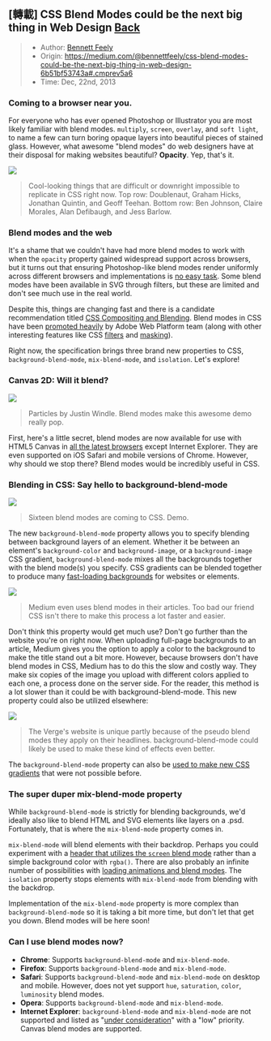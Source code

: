 ## \[轉載\] CSS Blend Modes could be the next big thing in Web Design [Back](./../post.md)

> - Author: [Bennett Feely](https://medium.com/@bennettfeely)
> - Origin: https://medium.com/@bennettfeely/css-blend-modes-could-be-the-next-big-thing-in-web-design-6b51bf53743a#.cmprev5a6
> - Time: Dec, 22nd, 2013

### Coming to a browser near you.

For everyone who has ever opened Photoshop or Illustrator you are most likely familiar with blend modes. `multiply`, `screen`, `overlay`, and `soft light`, to name a few can turn boring opaque layers into beautiful pieces of stained glass. However, what awesome "blend modes" do web designers have at their disposal for making websites beautiful? **Opacity**. Yep, that's it.

![](./1.png)

> Cool-looking things that are difficult or downright impossible to replicate in CSS right now. Top row: Doublenaut, Graham Hicks, Jonathan Quintin, and Geoff Teehan. Bottom row: Ben Johnson, Claire Morales, Alan Defibaugh, and Jess Barlow.

### Blend modes and the web

It's a shame that we couldn't have had more blend modes to work with when the `opacity` property gained widespread support across browsers, but it turns out that ensuring Photoshop-like blend modes render uniformly across different browsers and implementations is [no easy task](http://dbaron.org/log/20130306-compositing-blending). Some blend modes have been available in SVG through filters, but these are limited and don't see much use in the real world.

Despite this, things are changing fast and there is a candidate recommendation titled [CSS Compositing and Blending](http://dev.w3.org/fxtf/compositing-1/). Blend modes in CSS have been [promoted heavily](http://html.adobe.com/webplatform/graphics/blendmodes/) by Adobe Web Platform team (along with other interesting features like CSS [filters](http://blogs.adobe.com/webplatform/category/features/css-custom-filters/) and [masking](http://blogs.adobe.com/webplatform/category/features/masking/)).

Right now, the specification brings three brand new properties to CSS, `background-blend-mode`, `mix-blend-mode`, and `isolation`. Let's explore!

### Canvas 2D: Will it blend?

![](./2.png)

> Particles by Justin Windle. Blend modes make this awesome demo really pop.

First, here's a little secret, blend modes are now available for use with HTML5 Canvas in [all the latest browsers](http://caniuse.com/canvas-blending) except Internet Explorer. They are even supported on iOS Safari and mobile versions of Chrome. However, why should we stop there? Blend modes would be incredibly useful in CSS.

### Blending in CSS: Say hello to background-blend-mode

![](./3.png)

> Sixteen blend modes are coming to CSS. Demo.

The new `background-blend-mode` property allows you to specify blending between background layers of an element. Whether it be between an element's `background-color` and `background-image`, or a `background-image` CSS gradient, `background-blend-mode` mixes all the backgrounds together with the blend mode(s) you specify. CSS gradients can be blended together to produce many [fast-loading backgrounds](http://bennettfeely.com/gradients) for websites or elements.

![](./4.png)

> Medium even uses blend modes in their articles. Too bad our friend CSS isn't there to make this process a lot faster and easier.

Don't think this property would get much use? Don't go further than the website you're on right now. When uploading full-page backgrounds to an article, Medium gives you the option to apply a color to the background to make the title stand out a bit more. However, because browsers don't have blend modes in CSS, Medium has to do this the slow and costly way. They make six copies of the image you upload with different colors applied to each one, a process done on the server side. For the reader, this method is a lot slower than it could be with background-blend-mode. This new property could also be utilized elsewhere:

![](./5.png)

> The Verge's website is unique partly because of the pseudo blend modes they apply on their headlines. background-blend-mode could likely be used to make these kind of effects even better.

The `background-blend-mode` property can also be [used to make new CSS gradients](http://bennettfeely.com/gradients/) that were not possible before.

### The super duper mix-blend-mode property

While `background-blend-mode` is strictly for blending backgrounds, we'd ideally also like to blend HTML and SVG elements like layers on a .psd. Fortunately, that is where the `mix-blend-mode` property comes in.

`mix-blend-mode` will blend elements with their backdrop. Perhaps you could experiment with a [header that utilizes the `screen` blend mode](http://codepen.io/bennettfeely/pen/oCHAf) rather than a simple background color with `rgba()`. There are also probably an infinite number of possibilities with [loading animations and blend modes](http://codepen.io/bennettfeely/pen/Cvcyi). The `isolation` property stops elements with `mix-blend-mode` from blending with the backdrop.

Implementation of the `mix-blend-mode` property is more complex than `background-blend-mode` so it is taking a bit more time, but don't let that get you down. Blend modes will be here soon!

### Can I use blend modes now?

- **Chrome**: Supports `background-blend-mode` and `mix-blend-mode`.
- **Firefox**: Supports `background-blend-mode` and `mix-blend-mode`.
- **Safari**: Supports `background-blend-mode` and `mix-blend-mode` on desktop and mobile. However, does not yet support `hue`, `saturation`, `color`, `luminosity` blend modes.
- **Opera**: Supports `background-blend-mode` and `mix-blend-mode`.
- **Internet Explorer**: `background-blend-mode` and `mix-blend-mode` are not supported and listed as "[under consideration](https://dev.windows.com/en-us/microsoft-edge/platform/status/backgroundblendmode?filter=f3f0000bf&search=blend)" with a "low" priority. Canvas blend modes are supported.

